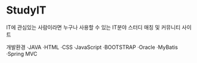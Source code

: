 # StudyIT
IT에 관심있는 사람이라면 누구나 사용할 수 있는 IT분야 스터디 매칭 및 커뮤니티 사이트

개발환경 
·JAVA 
·HTML
·CSS
·JavaScript
·BOOTSTRAP
·Oracle
·MyBatis
·Spring MVC

